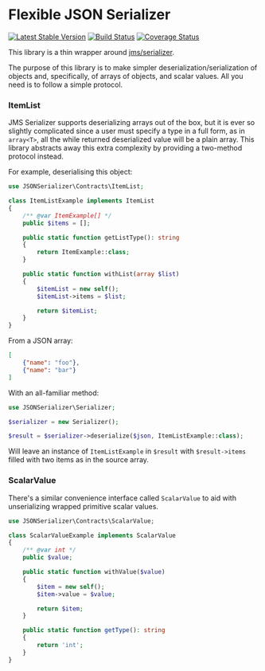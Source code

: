 # Flexible JSON Serializer

[![Latest Stable Version](https://poser.pugx.org/sanmai/json-serializer/v/stable)](https://packagist.org/packages/sanmai/json-serializer)
[![Build Status](https://travis-ci.com/sanmai/json-serializer.svg?branch=master)](https://travis-ci.com/sanmai/json-serializer)
[![Coverage Status](https://coveralls.io/repos/github/sanmai/json-serializer/badge.svg?branch=master)](https://coveralls.io/github/sanmai/json-serializer?branch=master)

This library is a thin wrapper around [jms/serializer](https://github.com/schmittjoh/serializer). 

The purpose of this library is to make simpler deserialization/serialization of objects and, specifically, of arrays of objects, and scalar values. All you need is to follow a simple protocol.

### ItemList

JMS Serializer supports deserializing arrays out of the box, but it is ever so slightly complicated since a user must specify a type in a full form, as in `array<T>`, all the while returned deserialized value will be a plain array. This library abstracts away this extra complexity by providing a two-method protocol instead.

For example, deserialising this object:

```php
use JSONSerializer\Contracts\ItemList;

class ItemListExample implements ItemList
{
    /** @var ItemExample[] */
    public $items = [];

    public static function getListType(): string
    {
        return ItemExample::class;
    }

    public static function withList(array $list)
    {
        $itemList = new self();
        $itemList->items = $list;

        return $itemList;
    }
}
```

From a JSON array:
```json
[
    {"name": "foo"},
    {"name": "bar"}
]
```

With an all-familiar method:

```php
use JSONSerializer\Serializer;

$serializer = new Serializer();

$result = $serializer->deserialize($json, ItemListExample::class);
```

Will leave an instance of `ItemListExample` in `$result` with `$result->items` filled with two items as in the source array.

### ScalarValue

There's a similar convenience interface called `ScalarValue` to aid with unserializing wrapped primitive scalar values.

```php
use JSONSerializer\Contracts\ScalarValue;

class ScalarValueExample implements ScalarValue
{
    /** @var int */
    public $value;

    public static function withValue($value)
    {
        $item = new self();
        $item->value = $value;

        return $item;
    }

    public static function getType(): string
    {
        return 'int';
    }
}
```
